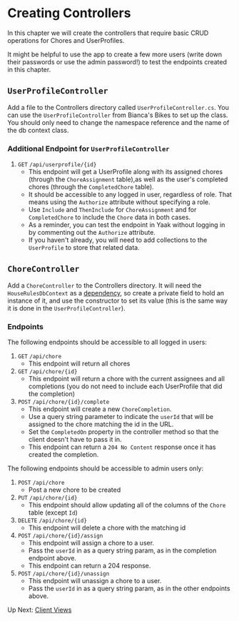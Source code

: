 # Creating Controllers

In this chapter we will create the controllers that require basic CRUD operations for Chores and UserProfiles.

It might be helpful to use the app to create a few more users (write down their passwords or use the admin password!) to test the endpoints created in this chapter.

## `UserProfileController`

Add a file to the Controllers directory called `UserProfileController.cs`. You can use the `UserProfileController` from Bianca's Bikes to set up the class. You should only need to change the namespace reference and the name of the db context class.

### Additional Endpoint for `UserProfileController`

1. `GET` `/api/userprofile/{id}`
   - This endpoint will get a UserProfile along with its assigned chores (through the `ChoreAssignment` table),as well as the user's completed chores (through the `CompletedChore` table).
   - It should be accessible to any logged in user, regardless of role. That means using the `Authorize` attribute without specifying a role.
   - Use `Include` and `ThenInclude` for `ChoreAssignment` and for `CompletedChore` to include the `Chore` data in both cases.
   - As a reminder, you can test the endpoint in Yaak without logging in by commenting out the `Authorize` attribute.
   - If you haven't already, you will need to add collections to the `UserProfile` to store that related data.

## `ChoreController`

Add a `ChoreController` to the Controllers directory. It will need the `HouseRulesDbContext` as a [dependency](./biancas-dependency-injection.md#dependency-injection-with-constructors), so create a private field to hold an instance of it, and use the constructor to set its value (this is the same way it is done in the `UserProfileController`).

### Endpoints

The following endpoints should be accessible to all logged in users:

1. `GET` `/api/chore`
   - This endpoint will return all chores
1. `GET` `/api/chore/{id}`
   - This endpoint will return a chore with the current assignees and all completions (you do not need to include each UserProfile that did the completion)
1. `POST` `/api/chore/{id}/complete`
   - This endpoint will create a new `ChoreCompletion`.
   - Use a query string parameter to indicate the `userId` that will be assigned to the chore matching the id in the URL.
   - Set the `CompletedOn` property in the controller method so that the client doesn't have to pass it in.
   - This endpoint can return a `204 No Content` response once it has created the completion.

The following endpoints should be accessible to admin users only:

1. `POST` `/api/chore`
   - Post a new chore to be created
1. `PUT` `/api/chore/{id}`
   - This endpoint should allow updating all of the columns of the `Chore` table (except `Id`)
1. `DELETE` `/api/chore/{id}`
   - This endpoint will delete a chore with the matching id
1. `POST` `/api/chore/{id}/assign`
   - This endpoint will assign a chore to a user.
   - Pass the `userId` in as a query string param, as in the completion endpoint above.
   - This endpoint can return a 204 response.
1. `POST` `/api/chore/{id}/unassign`
   - This endpoint will unassign a chore to a user.
   - Pass the `userId` in as a query string param, as in the other endpoints above.

Up Next: [Client Views](./house-rules-client-views.md)
